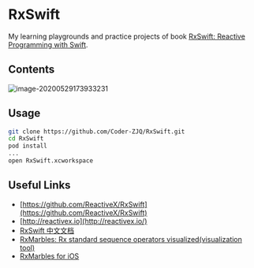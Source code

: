 # RxSwift
My learning playgrounds and practice projects of book [RxSwift: Reactive Programming with Swift](https://store.raywenderlich.com/products/rxswift).

## Contents

![image-20200529173933231](https://gitee.com/coder-zjq/ImageHost/raw/master/jokerz.me/image-20200529173933231.png)

## Usage

``` bash
git clone https://github.com/Coder-ZJQ/RxSwift.git
cd RxSwift
pod install
...
open RxSwift.xcworkspace
```

## Useful Links

- [https://github.com/ReactiveX/RxSwift](https://github.com/ReactiveX/RxSwift)
- [http://reactivex.io](http://reactivex.io/)
- [RxSwift 中文文档](https://beeth0ven.github.io/RxSwift-Chinese-Documentation/)
- [RxMarbles: Rx standard sequence operators visualized(visualization tool)](http://rxmarbles.com/)
- [RxMarbles for iOS](https://github.com/RxSwiftCommunity/RxMarbles)
